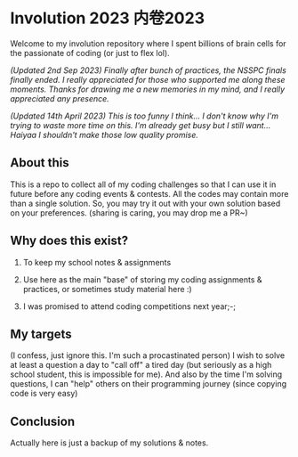 # Involution 2023 内卷2023

Welcome to my involution repository where I spent billions of brain cells for the passionate of coding (or just to flex lol).

_(Updated 2nd Sep 2023) Finally after bunch of practices, the NSSPC finals finally ended. I really appreciated for those who supported me along these moments. Thanks for drawing me a new memories in my mind, and I really appreciated any presence._

_(Updated 14th April 2023) This is too funny I think... I don't know why I'm trying to waste more time on this. I'm already get busy but I still want... Haiyaa I shouldn't make those low quality promise._

## About this
This is a repo to collect all of my coding challenges so that I can use it in future before any coding events & contests. All the codes may contain more than a single solution. So, you may try it out with your own solution based on your preferences. (sharing is caring, you may drop me a PR~)

## Why does this exist?
1. To keep my school notes & assignments

2. Use here as the main "base" of storing my coding assignments & practices, or sometimes study material here :)

3. I was promised to attend coding competitions next year;-; 

## My targets
(I confess, just ignore this. I'm such a procastinated person)
I wish to solve at least a question a day to "call off" a tired day (but seriously as a high school student, this is impossible for me). And also by the time I'm solving questions, I can "help" others on their programming journey (since copying code is very easy)

## Conclusion
Actually here is just a backup of my solutions & notes.
